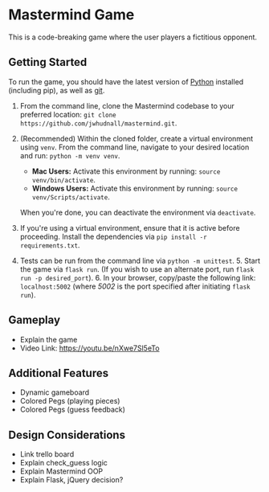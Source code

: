 # Mastermind Game

This is a code-breaking game where the user players a fictitious opponent.

## Getting Started

To run the game, you should have the latest version of [Python](https://www.python.org/downloads/) installed (including pip), as well as [git](https://git-scm.com/downloads).

1. From the command line, clone the Mastermind codebase to your preferred location: `git clone https://github.com/jwhudnall/mastermind.git`.
2. (Recommended) Within the cloned folder, create a virtual environment using `venv`. From the command line, navigate to your desired location and run: `python -m venv venv`.

   - **Mac Users:** Activate this environment by running: `source venv/bin/activate`.
   - **Windows Users:** Activate this environment by running: `source venv/Scripts/activate`.

   When you're done, you can deactivate the environment via `deactivate`.

3. If you're using a virtual environment, ensure that it is active before proceeding. Install the dependencies via `pip install -r requirements.txt`.
4. Tests can be run from the command line via `python -m unittest`. 5. Start the game via `flask run`. (If you wish to use an alternate port, run `flask run -p desired_port`). 6. In your browser, copy/paste the following link: `localhost:5002` (where _5002_ is the port specified after initiating `flask run`).

## Gameplay

- Explain the game
- Video Link: https://youtu.be/nXwe7Sl5eTo

## Additional Features

- Dynamic gameboard
- Colored Pegs (playing pieces)
- Colored Pegs (guess feedback)

## Design Considerations

- Link trello board
- Explain check_guess logic
- Explain Mastermind OOP
- Explain Flask, jQuery decision?
